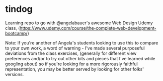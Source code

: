 # tindog

Learning repo to go with @angelabauer's awesome Web Design Udemy class, (https://www.udemy.com/course/the-complete-web-development-bootcamp/)

Note: If you're another of Angela's students looking to use this to compare to your own work, a word of warning - I've made several purposeful deviations from the class exercises, (generally for different view preferences and/or to try out other bits and pieces that I've learned while googling about) so if you're looking for a more rigorously faithful representation, you may be better served by looking for other folks' versions.